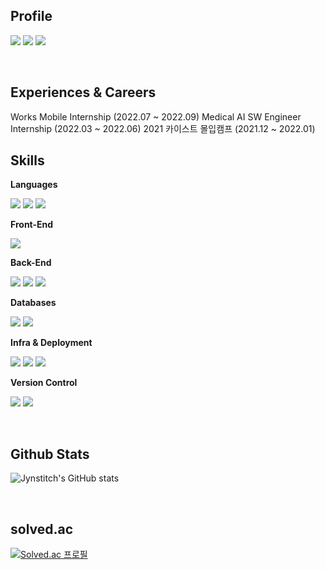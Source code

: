 
<!--
**jynstitch/jynstitch** is a ✨ _special_ ✨ repository because its `README.md` (this file) appears on your GitHub profile.

Here are some ideas to get you started:

- 🔭 I’m currently working on ...
- 🌱 I’m currently learning ...
- 👯 I’m looking to collaborate on ...
- 🤔 I’m looking for help with ...
- 💬 Ask me about ...
- 📫 How to reach me: ...
- 😄 Pronouns: ...
- ⚡ Fun fact: ...
-->
## Profile
<p>
<a href="https://career.programmers.co.kr/pr/awwsb41_4605"><img src="https://img.shields.io/badge/Programmers-3776AB?style=flat-square&logo=Programmers&logoColor=white"/></a>
<a href="https://jynstitch.notion.site/c0f9bd7b5e404e1bb6ceb88d78893435"><img src="https://img.shields.io/badge/Portfolio-000000?style=flat-square&logo=Notion&logoColor=white"/></a>
<a href="mailto:awwsb41@gmail.com"><img src="https://img.shields.io/badge/awwsb41@gmail.com-EA4335?style=flat-square&logo=Gmail&logoColor=white"/></a>
</p>

<br>

## Experiences & Careers
Works Mobile Internship (2022.07 ~ 2022.09)
Medical AI SW Engineer Internship (2022.03 ~ 2022.06)
2021 카이스트 몰입캠프 (2021.12 ~ 2022.01)


## Skills
**Languages**

<p>
<img src="https://img.shields.io/badge/Java-007396?style=flat-square&logo=Java&logoColor=white"/>
<img src="https://img.shields.io/badge/Python-3776AB?style=flat-square&logo=#3776AB&logoColor=white"/>
<img src="https://img.shields.io/badge/JavaScript-F7DF1E?style=flat-square&logo=JavaScript&logoColor=black"/>
</p>

**Front-End**

<p>
<img src="https://img.shields.io/badge/React-61DAFB?style=flat-square&logo=react&logoColor=black">
</p>

**Back-End**

<p>
<img src="https://img.shields.io/badge/SpringBoot-6DB33F?style=flat-square&logo=SpringBoot&logoColor=white"/>
<img src="https://img.shields.io/badge/Django-092E20?style=flat-square&logo=Django&logoColor=white"/>
<img src="https://img.shields.io/badge/FastAPI-009688?style=flat-square&logo=FastAPI&logoColor=white"/>
</p>

**Databases**

<p>
<img src="https://img.shields.io/badge/MySQL-007396?style=flat-square&logo=mysql&logoColor=white"/>
<img src="https://img.shields.io/badge/PostgreSQL-4169E1?style=flat-square&logo=PostgreSQL&logoColor=white"/>
</p>

**Infra & Deployment**

<p>
<img src="https://img.shields.io/badge/Docker-2496ED?style=flat-square&logo=Docker&logoColor=white"/>
<img src="https://img.shields.io/badge/Jenkins-D24939?style=flat-square&logo=Jenkins&logoColor=white"/>
<img src="https://img.shields.io/badge/Amazon_EC2-FF9900?style=flat-square&logo=Amazon EC2&logoColor=white"/>
</p>

**Version Control**

<p>
<img src="https://img.shields.io/badge/Gitlab-FC6D26?style=flat-square&logo=Gitlab&logoColor=white"/>
<img src="https://img.shields.io/badge/Github-181717?style=flat-square&logo=Github&logoColor=white">
</p>

<br>

## Github Stats
![Jynstitch's GitHub stats](https://github-readme-stats.vercel.app/api?username=jynstitch&show_icons=true&theme=radical)

<br>

## solved.ac
[![Solved.ac
프로필](http://mazassumnida.wtf/api/v2/generate_badge?boj=awwsb41)](https://solved.ac/awwsb41)
